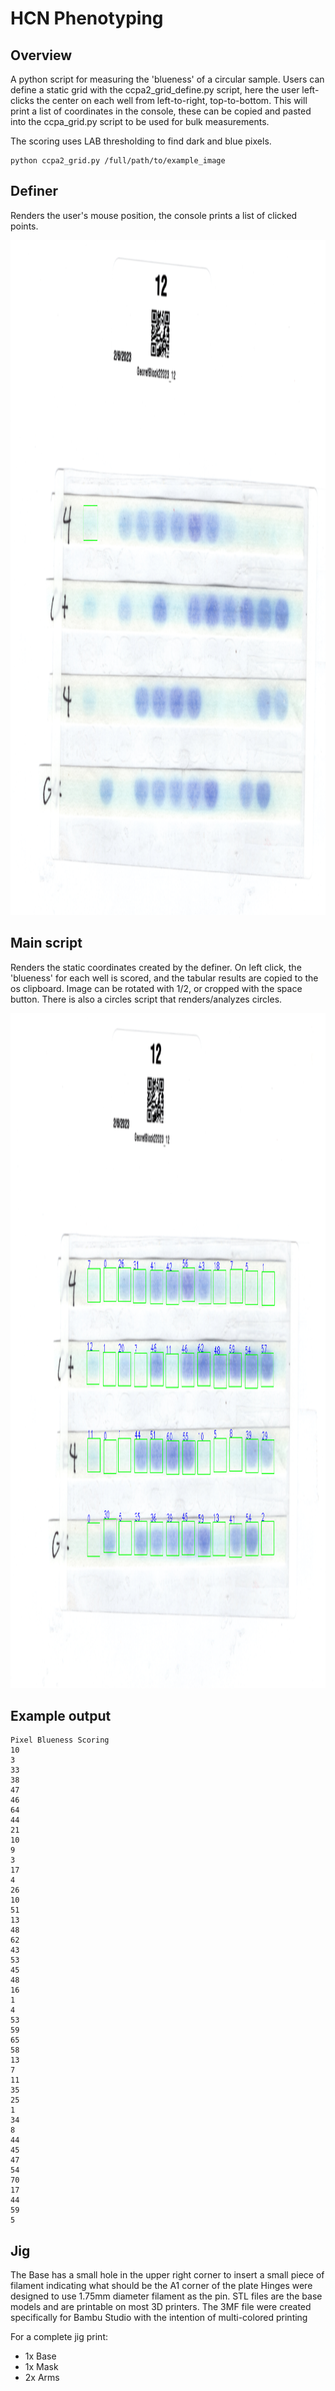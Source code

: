 # HCN Phenotyping

## Overview

A python script for measuring the 'blueness' of a circular sample. Users can define a static grid with the ccpa2_grid_define.py script, here the user left-clicks the center on each well from left-to-right, top-to-bottom. This will print a list of coordinates in the console, these can be copied and pasted into the ccpa_grid.py script to be used for bulk measurements. 

The scoring uses LAB thresholding to find dark and blue pixels.

```
python ccpa2_grid.py /full/path/to/example_image
```

## Definer

Renders the user's mouse position, the console prints a list of clicked points.

<p align="center">
	<img src="./readme_assets/definer.png" width="1920" height="1080" />
</p>

## Main script

Renders the static coordinates created by the definer. On left click, the 'blueness' for each well is scored, and the tabular results are copied to the os clipboard. Image can be rotated with 1/2, or cropped with the space button. There is also a circles script that renders/analyzes circles.

<p align="center">
	<img src="./readme_assets/example.png" width="1920" height="1080"	/>
</p>


## Example output
```
Pixel Blueness Scoring
10
3
33
38
47
46
64
44
21
10
9
3
17
4
26
10
51
13
48
62
43
53
45
48
16
1
4
53
59
65
58
13
7
11
35
25
1
34
8
44
45
47
54
70
17
44
59
5
```

## Jig
The Base has a small hole in the upper right corner to insert a small piece of filament indicating what should be the A1 corner of the plate
Hinges were designed to use 1.75mm diameter filament as the pin. STL files are the base models and are printable on most 3D printers. The 3MF file were created specifically for Bambu Studio with the intention of multi-colored printing

For a complete jig print:
- 1x Base
- 1x Mask
- 2x Arms